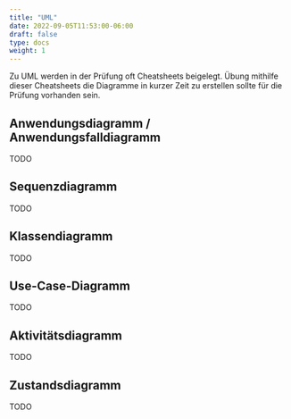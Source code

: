 ```yaml
---
title: "UML"
date: 2022-09-05T11:53:00-06:00
draft: false
type: docs
weight: 1
---
```


Zu UML werden in der Prüfung oft Cheatsheets beigelegt. Übung mithilfe dieser Cheatsheets die Diagramme in kurzer Zeit zu erstellen sollte für die Prüfung vorhanden sein.

## Anwendungsdiagramm / Anwendungsfalldiagramm

TODO

## Sequenzdiagramm

TODO

## Klassendiagramm

TODO

## Use-Case-Diagramm

TODO

## Aktivitätsdiagramm

TODO

## Zustandsdiagramm

TODO
